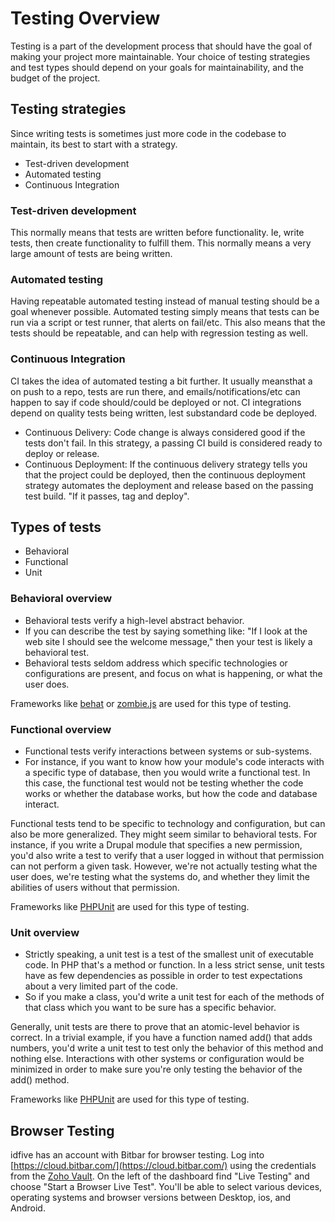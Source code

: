 # Testing Overview

Testing is a part of the development process that should have the goal of making your project more maintainable. Your choice of testing strategies and test types should depend on your goals for maintainability, and the budget of the project.

## Testing strategies

Since writing tests is sometimes just more code in the codebase to maintain, its best to start with a strategy.

- Test-driven development
- Automated testing
- Continuous Integration

### Test-driven development

This normally means that tests are written before functionality. Ie, write tests, then create functionality to fulfill them. This normally means a very large amount of tests are being written.

### Automated testing

Having repeatable automated testing instead of manual testing should be a goal whenever possible. Automated testing simply means that tests can be run via a script or test runner, that alerts on fail/etc. This also means that the tests should be repeatable, and can help with regression testing as well.

### Continuous Integration

CI takes the idea of automated testing a bit further. It usually meansthat a on push to a repo, tests are run there, and emails/notifications/etc can happen to say if code should/could be deployed or not. CI integrations depend on quality tests being written, lest substandard code be deployed.

- Continuous Delivery: Code change is always considered good if the tests don't fail. In this strategy, a passing CI build is considered ready to deploy or release.
- Continuous Deployment: If the continuous delivery strategy tells you that the project could be deployed, then the continuous deployment strategy automates the deployment and release based on the passing test build. "If it passes, tag and deploy".

## Types of tests

- Behavioral
- Functional
- Unit

### Behavioral overview

- Behavioral tests verify a high-level abstract behavior.
- If you can describe the test by saying something like: "If I look at the web site I should see the welcome message," then your test is likely a behavioral test.
- Behavioral tests seldom address which specific technologies or configurations are present, and focus on what is happening, or what the user does.

Frameworks like [behat](http://behat.org/en/latest/) or [zombie.js](http://zombie.js.org/) are used for this type of testing.

### Functional overview

- Functional tests verify interactions between systems or sub-systems.
- For instance, if you want to know how your module's code interacts with a specific type of database, then you would write a functional test. In this case, the functional test would not be testing whether the code works or whether the database works, but how the code and database interact.

Functional tests tend to be specific to technology and configuration, but can also be more generalized. They might seem similar to behavioral tests. For instance, if you write a Drupal module that specifies a new permission, you'd also write a test to verify that a user logged in without that permission can not perform a given task. However, we're not actually testing what the user does, we're testing what the systems do, and whether they limit the abilities of users without that permission.

Frameworks like [PHPUnit](https://phpunit.de/) are used for this type of testing.

### Unit overview

- Strictly speaking, a unit test is a test of the smallest unit of executable code. In PHP that's a method or function. In a less strict sense, unit tests have as few dependencies as possible in order to test expectations about a very limited part of the code.
- So if you make a class, you'd write a unit test for each of the methods of that class which you want to be sure has a specific behavior.

Generally, unit tests are there to prove that an atomic-level behavior is correct. In a trivial example, if you have a function named add() that adds numbers, you'd write a unit test to test only the behavior of this method and nothing else. Interactions with other systems or configuration would be minimized in order to make sure you're only testing the behavior of the add() method.

Frameworks like [PHPUnit](https://phpunit.de/) are used for this type of testing.

## Browser Testing

idfive has an account with Bitbar for browser testing. Log into [https://cloud.bitbar.com/](https://cloud.bitbar.com/) using the credentials from the [Zoho Vault](https://vault.zoho.com/online/main). On the left of the dashboard find "Live Testing" and choose "Start a Browser Live Test". You'll be able to select various devices, operating systems and browser versions between Desktop, ios, and Android.
